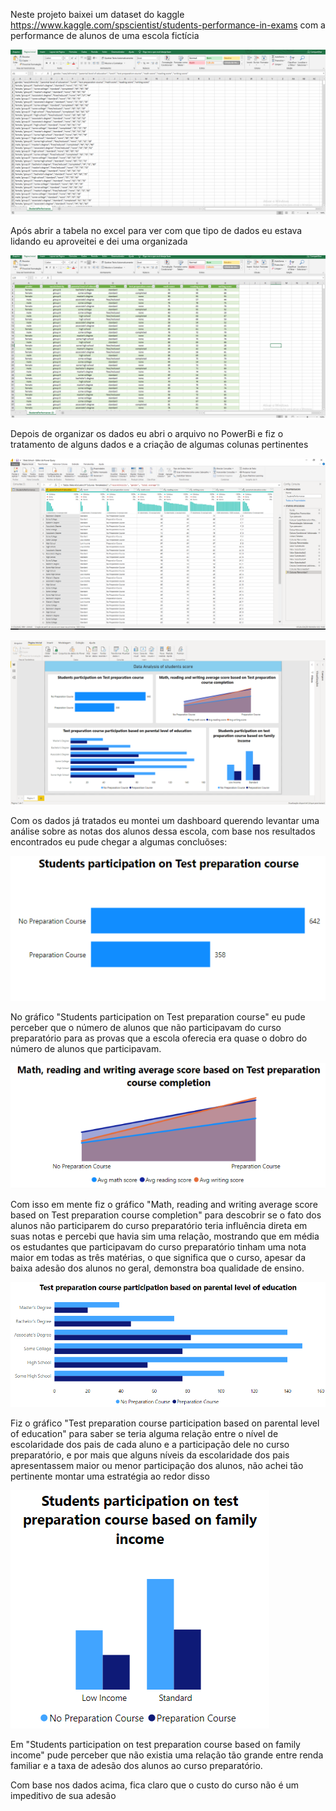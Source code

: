 Neste projeto baixei um dataset do kaggle https://www.kaggle.com/spscientist/students-performance-in-exams com a performance de alunos de uma escola fictícia

![](Images/1.png)

Após abrir a tabela no excel para ver com que tipo de dados eu estava lidando eu aproveitei e dei uma organizada 

![](Images/2.png)

Depois de organizar os dados eu abri o arquivo no PowerBi e fiz o tratamento de alguns dados e a criação de algumas colunas pertinentes

![](Images/3.png)

![](Images/4.png)

Com os dados já tratados eu montei um dashboard querendo levantar uma análise sobre as notas dos alunos dessa escola, com base nos resultados encontrados eu pude 
chegar a algumas concluõses:

![](Images/4_1.png)

No gráfico "Students participation on Test preparation course" eu pude perceber que o número de alunos que não participavam do curso preparatório para as provas que a 
escola oferecia era quase o dobro do número de alunos que participavam. 

![](Images/4_2.png)

Com isso em mente fiz o gráfico "Math, reading and writing average score based on Test preparation course completion" para descobrir se o fato dos alunos não participarem
do curso preparatório teria influência direta em suas notas e percebi que havia sim uma relação, mostrando que em média os estudantes que participavam do curso preparatório tinham uma nota maior em todas as três matérias, o que significa que o curso, apesar da baixa adesão dos alunos no geral, demonstra boa qualidade de ensino.

![](Images/4_3.png)

Fiz o gráfico "Test preparation course participation based on parental level of education" para saber se teria alguma relação entre o nível de escolaridade dos pais de cada
aluno e a participação dele no curso preparatório, e por mais que alguns níveis da escolaridade dos pais apresentassem maior ou menor participação dos alunos, não achei
tão pertinente montar uma estratégia ao redor disso

![](Images/4_4.png)

Em "Students participation on test preparation course based on family income" pude perceber que não existia uma relação tão grande entre renda familiar e a taxa de adesão dos alunos ao curso preparatório.

Com base nos dados acima, fica claro que o custo do curso não é um impeditivo de sua adesão





